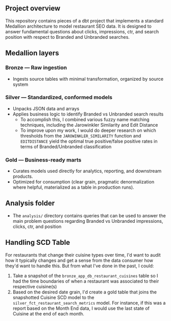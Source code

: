 ## Project overview
This repository contains pieces of a dbt project that implements a standard Medallion architecture to model restaurant SEO data. It is designed to answer fundamental questions about clicks, impressions, ctr, and search position with respect to Branded and Unbranded searches.

## Medallion layers

### Bronze — Raw ingestion
- Ingests source tables with minimal transformation, organized by source system

### Silver — Standardized, conformed models
- Unpacks JSON data and arrays
- Applies business logic to identify Branded vs Unbranded search results
  - To accomplish this, I combined various fuzzy name matching techniques, including the Jarowinkler Similarity and Edit Distance
  - To improve upon my work, I would do deeper research on which thresholds from the `JAROWINKLER_SIMILARITY` function and `EDITDISTANCE` yield the optimal true positive/false positive rates in terms of Branded/Unbranded classification

### Gold — Business-ready marts
- Curates models used directly for analytics, reporting, and downstream products.
- Optimized for consumption (clear grain, pragmatic denormalization where helpful, materialized as a table in production runs).

## Analysis folder
- The `analysis/` directory contains queries that can be used to answer the main problem questions regarding Branded vs Unbranded impressions, clicks, ctr, and position


## Handling SCD Table
For restaurants that change their cuisine types over time, I'd want to audit how it typically changes and get a sense from the data consumer how they'd want to handle this. But from what I've done in the past, I could:
1. Take a snapshot of the `bronze_app_db_restaurant_cuisines` table so I had the time boundaries of when a restaurant was associated to their respective cuisine(s)
2. Based on the desired date grain, I'd create a gold table that joins the snapshotted Cuisine SCD model to the `silver_fct_restaurant_search_metrics` model. For instance, if this was a report based on the Month End data, I would use the last state of Cuisine at the end of each month.


